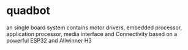 # quadbot
an single board system contains motor drivers, embedded processor, application processor, media interface and Connectivity based on a powerful ESP32 and Allwinner H3
